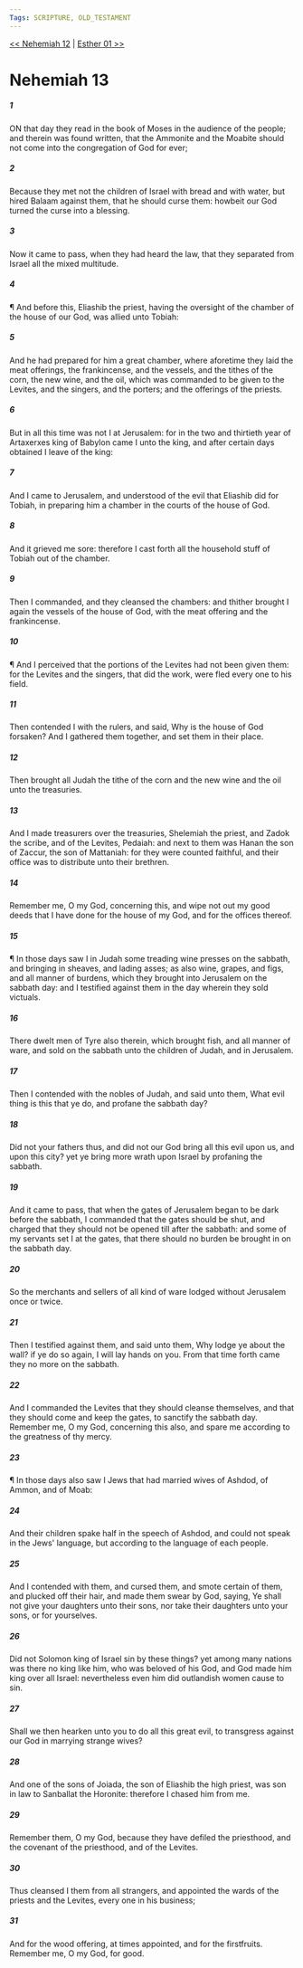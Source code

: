 ```yaml
---
Tags: SCRIPTURE, OLD_TESTAMENT
---
```


[<< Nehemiah 12](OLD_TESTAMENT/16_Nehemiah/Nehemiah_12.md) | [Esther 01 >>](OLD_TESTAMENT/17_Esther/Esther_01.md)

# Nehemiah 13

##### 1
 ON that day they read in the book of Moses in the audience of the people; and therein was found written, that the Ammonite and the Moabite should not come into the congregation of God for ever;
##### 2
 Because they met not the children of Israel with bread and with water, but hired Balaam against them, that he should curse them: howbeit our God turned the curse into a blessing.
##### 3
 Now it came to pass, when they had heard the law, that they separated from Israel all the mixed multitude.
##### 4
 ¶ And before this, Eliashib the priest, having the oversight of the chamber of the house of our God, was allied unto Tobiah:
##### 5
 And he had prepared for him a great chamber, where aforetime they laid the meat offerings, the frankincense, and the vessels, and the tithes of the corn, the new wine, and the oil, which was commanded to be given to the Levites, and the singers, and the porters; and the offerings of the priests.
##### 6
 But in all this time was not I at Jerusalem: for in the two and thirtieth year of Artaxerxes king of Babylon came I unto the king, and after certain days obtained I leave of the king:
##### 7
 And I came to Jerusalem, and understood of the evil that Eliashib did for Tobiah, in preparing him a chamber in the courts of the house of God.
##### 8
 And it grieved me sore: therefore I cast forth all the household stuff of Tobiah out of the chamber.
##### 9
 Then I commanded, and they cleansed the chambers: and thither brought I again the vessels of the house of God, with the meat offering and the frankincense.
##### 10
 ¶ And I perceived that the portions of the Levites had not been given them: for the Levites and the singers, that did the work, were fled every one to his field.
##### 11
 Then contended I with the rulers, and said, Why is the house of God forsaken?  And I gathered them together, and set them in their place.
##### 12
 Then brought all Judah the tithe of the corn and the new wine and the oil unto the treasuries.
##### 13
 And I made treasurers over the treasuries, Shelemiah the priest, and Zadok the scribe, and of the Levites, Pedaiah: and next to them was Hanan the son of Zaccur, the son of Mattaniah: for they were counted faithful, and their office was to distribute unto their brethren.
##### 14
 Remember me, O my God, concerning this, and wipe not out my good deeds that I have done for the house of my God, and for the offices thereof.
##### 15
 ¶ In those days saw I in Judah some treading wine presses on the sabbath, and bringing in sheaves, and lading asses; as also wine, grapes, and figs, and all manner of burdens, which they brought into Jerusalem on the sabbath day: and I testified against them in the day wherein they sold victuals.
##### 16
 There dwelt men of Tyre also therein, which brought fish, and all manner of ware, and sold on the sabbath unto the children of Judah, and in Jerusalem.
##### 17
 Then I contended with the nobles of Judah, and said unto them, What evil thing is this that ye do, and profane the sabbath day?
##### 18
 Did not your fathers thus, and did not our God bring all this evil upon us, and upon this city?  yet ye bring more wrath upon Israel by profaning the sabbath.
##### 19
 And it came to pass, that when the gates of Jerusalem began to be dark before the sabbath, I commanded that the gates should be shut, and charged that they should not be opened till after the sabbath: and some of my servants set I at the gates, that there should no burden be brought in on the sabbath day.
##### 20
 So the merchants and sellers of all kind of ware lodged without Jerusalem once or twice.
##### 21
 Then I testified against them, and said unto them, Why lodge ye about the wall?  if ye do so again, I will lay hands on you.  From that time forth came they no more on the sabbath.
##### 22
 And I commanded the Levites that they should cleanse themselves, and that they should come and keep the gates, to sanctify the sabbath day.  Remember me, O my God, concerning this also, and spare me according to the greatness of thy mercy.
##### 23
 ¶ In those days also saw I Jews that had married wives of Ashdod, of Ammon, and of Moab:
##### 24
 And their children spake half in the speech of Ashdod, and could not speak in the Jews' language, but according to the language of each people.
##### 25
 And I contended with them, and cursed them, and smote certain of them, and plucked off their hair, and made them swear by God, saying, Ye shall not give your daughters unto their sons, nor take their daughters unto your sons, or for yourselves.
##### 26
 Did not Solomon king of Israel sin by these things?  yet among many nations was there no king like him, who was beloved of his God, and God made him king over all Israel: nevertheless even him did outlandish women cause to sin.
##### 27
 Shall we then hearken unto you to do all this great evil, to transgress against our God in marrying strange wives?
##### 28
 And one of the sons of Joiada, the son of Eliashib the high priest, was son in law to Sanballat the Horonite: therefore I chased him from me.
##### 29
 Remember them, O my God, because they have defiled the priesthood, and the covenant of the priesthood, and of the Levites.
##### 30
 Thus cleansed I them from all strangers, and appointed the wards of the priests and the Levites, every one in his business;
##### 31
 And for the wood offering, at times appointed, and for the firstfruits.  Remember me, O my God, for good.
